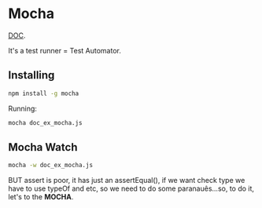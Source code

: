 # Mocha

[DOC](https://mochajs.org).

It's a test runner = Test Automator.

## Installing

```sh
npm install -g mocha
```

Running:

```sh
mocha doc_ex_mocha.js
```

## Mocha Watch

```sh
mocha -w doc_ex_mocha.js
```

BUT assert is poor, it has just an assertEqual(), if we want check type we have to use typeOf and etc, so we need to do some paranauês...so, to do it, let's to the **MOCHA**. 
